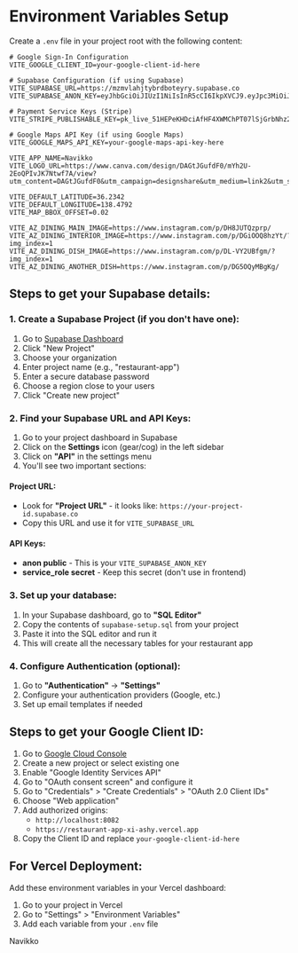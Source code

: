# Environment Variables Setup

Create a `.env` file in your project root with the following content:

```env
# Google Sign-In Configuration
VITE_GOOGLE_CLIENT_ID=your-google-client-id-here

# Supabase Configuration (if using Supabase)
VITE_SUPABASE_URL=https://mzmvlahjtybrdboteyry.supabase.co
VITE_SUPABASE_ANON_KEY=eyJhbGciOiJIUzI1NiIsInR5cCI6IkpXVCJ9.eyJpc3MiOiJzdXBhYmFzZSIsInJlZiI6Im16bXZsYWhqdHlicmRib3RleXJ5Iiwicm9sZSI6ImFub24iLCJpYXQiOjE3NTI0NTY2ODEsImV4cCI6MjA2ODAzMjY4MX0.95zziILtcMnzvCwKz4HoWeeFSfqlQSbe_afdTl97VVmA

# Payment Service Keys (Stripe)
VITE_STRIPE_PUBLISHABLE_KEY=pk_live_51HEPeKHDciAfHF4XWMChPT07lSjGrbNhz2ZWhqKszcdG2BOwyZbRHRdYkMKg3OoAGAyIztd3yxY5BMHP7itw8FMd00BRBijcCL

# Google Maps API Key (if using Google Maps)
VITE_GOOGLE_MAPS_API_KEY=your-google-maps-api-key-here

VITE_APP_NAME=Navikko
VITE_LOGO_URL=https://www.canva.com/design/DAGtJGufdF0/mYh2U-2EoQPIvJK7Ntwf7A/view?utm_content=DAGtJGufdF0&utm_campaign=designshare&utm_medium=link2&utm_source=uniquelinks&utlId=h3a9a6cf222

VITE_DEFAULT_LATITUDE=36.2342
VITE_DEFAULT_LONGITUDE=138.4792
VITE_MAP_BBOX_OFFSET=0.02

VITE_AZ_DINING_MAIN_IMAGE=https://www.instagram.com/p/DH8JUTQzprp/
VITE_AZ_DINING_INTERIOR_IMAGE=https://www.instagram.com/p/DGiOOQ8hzYt/?img_index=1
VITE_AZ_DINING_DISH_IMAGE=https://www.instagram.com/p/DL-VY2UBfgm/?img_index=1
VITE_AZ_DINING_ANOTHER_DISH=https://www.instagram.com/p/DG5OQyMBgKg/
```

## Steps to get your Supabase details:

### 1. Create a Supabase Project (if you don't have one):
1. Go to [Supabase Dashboard](https://supabase.com/dashboard)
2. Click "New Project"
3. Choose your organization
4. Enter project name (e.g., "restaurant-app")
5. Enter a secure database password
6. Choose a region close to your users
7. Click "Create new project"

### 2. Find your Supabase URL and API Keys:
1. Go to your project dashboard in Supabase
2. Click on the **Settings** icon (gear/cog) in the left sidebar
3. Click on **"API"** in the settings menu
4. You'll see two important sections:

#### **Project URL:**
- Look for **"Project URL"** - it looks like: `https://your-project-id.supabase.co`
- Copy this URL and use it for `VITE_SUPABASE_URL`

#### **API Keys:**
- **anon public** - This is your `VITE_SUPABASE_ANON_KEY`
- **service_role secret** - Keep this secret (don't use in frontend)

### 3. Set up your database:
1. In your Supabase dashboard, go to **"SQL Editor"**
2. Copy the contents of `supabase-setup.sql` from your project
3. Paste it into the SQL editor and run it
4. This will create all the necessary tables for your restaurant app

### 4. Configure Authentication (optional):
1. Go to **"Authentication"** → **"Settings"**
2. Configure your authentication providers (Google, etc.)
3. Set up email templates if needed

## Steps to get your Google Client ID:

1. Go to [Google Cloud Console](https://console.cloud.google.com/apis/credentials)
2. Create a new project or select existing one
3. Enable "Google Identity Services API"
4. Go to "OAuth consent screen" and configure it
5. Go to "Credentials" > "Create Credentials" > "OAuth 2.0 Client IDs"
6. Choose "Web application"
7. Add authorized origins:
   - `http://localhost:8082`
   - `https://restaurant-app-xi-ashy.vercel.app`
8. Copy the Client ID and replace `your-google-client-id-here`

## For Vercel Deployment:

Add these environment variables in your Vercel dashboard:
1. Go to your project in Vercel
2. Go to "Settings" > "Environment Variables"
3. Add each variable from your `.env` file 

Navikko 